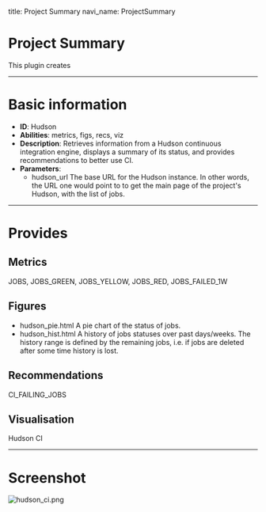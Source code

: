 title: Project Summary
navi_name: ProjectSummary


# Project Summary

This plugin creates

-----

# Basic information

* **ID**: Hudson
* **Abilities**: metrics, figs, recs, viz
* **Description**:
  Retrieves information from a Hudson continuous integration engine, displays a summary of its status, and provides recommendations to better use CI.
* **Parameters**:
    * hudson_url The base URL for the Hudson instance. In other words, the URL one would point to to get the main page of the project's Hudson, with the list of jobs.

-----

# Provides

## Metrics

JOBS, JOBS_GREEN, JOBS_YELLOW, JOBS_RED, JOBS_FAILED_1W

## Figures

* hudson_pie.html A pie chart of the status of jobs.
* hudson_hist.html A history of jobs statuses over past days/weeks. The history range is defined by the remaining jobs, i.e. if jobs are deleted after some time history is lost.

## Recommendations

CI_FAILING_JOBS

## Visualisation

Hudson CI

-----

# Screenshot

![hudson_ci.png](/images/hudson_ci.png)
